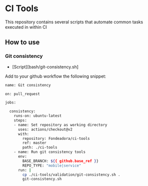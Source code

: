 # CI Tools

This repository contains several scripts that automate common tasks executed in within CI

## How to use

### Git consistency

- [Script][bash/git-consistency.sh]

Add to your github workflow the following snippet:

```sh
name: Git consistency

on: pull_request

jobs:

  consistency:
    runs-on: ubuntu-latest
    steps:
    - name: Set repository as working directory
      uses: actions/checkout@v2
      with:
        repository: Fondeadora/ci-tools
        ref: master
        path: ./ci-tools
    - name: Run git consistency tools
      env: 
        BASE_BRANCH: ${{ github.base_ref }}
        REPO_TYPE: "mobile|service"
      run: |
        cp ./ci-tools/validation/git-consistency.sh .
        git-consistency.sh
```
